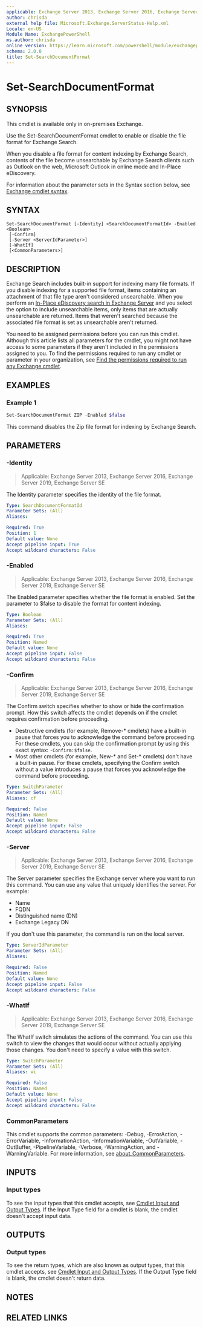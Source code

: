 ```yaml
---
applicable: Exchange Server 2013, Exchange Server 2016, Exchange Server 2019, Exchange Server SE
author: chrisda
external help file: Microsoft.Exchange.ServerStatus-Help.xml
Locale: en-US
Module Name: ExchangePowerShell
ms.author: chrisda
online version: https://learn.microsoft.com/powershell/module/exchangepowershell/set-searchdocumentformat
schema: 2.0.0
title: Set-SearchDocumentFormat
---
```


# Set-SearchDocumentFormat

## SYNOPSIS
This cmdlet is available only in on-premises Exchange.

Use the Set-SearchDocumentFormat cmdlet to enable or disable the file format for Exchange Search.

When you disable a file format for content indexing by Exchange Search, contents of the file become unsearchable by Exchange Search clients such as Outlook on the web, Microsoft Outlook in online mode and In-Place eDiscovery.

For information about the parameter sets in the Syntax section below, see [Exchange cmdlet syntax](https://learn.microsoft.com/powershell/exchange/exchange-cmdlet-syntax).

## SYNTAX

```
Set-SearchDocumentFormat [-Identity] <SearchDocumentFormatId> -Enabled <Boolean>
 [-Confirm]
 [-Server <ServerIdParameter>]
 [-WhatIf]
 [<CommonParameters>]
```

## DESCRIPTION
Exchange Search includes built-in support for indexing many file formats. If you disable indexing for a supported file format, items containing an attachment of that file type aren't considered unsearchable. When you perform an [In-Place eDiscovery search in Exchange Server](https://learn.microsoft.com/Exchange/policy-and-compliance/ediscovery/ediscovery) and you select the option to include unsearchable items, only items that are actually unsearchable are returned. Items that weren't searched because the associated file format is set as unsearchable aren't returned.

You need to be assigned permissions before you can run this cmdlet. Although this article lists all parameters for the cmdlet, you might not have access to some parameters if they aren't included in the permissions assigned to you. To find the permissions required to run any cmdlet or parameter in your organization, see [Find the permissions required to run any Exchange cmdlet](https://learn.microsoft.com/powershell/exchange/find-exchange-cmdlet-permissions).

## EXAMPLES

### Example 1
```powershell
Set-SearchDocumentFormat ZIP -Enabled $false
```

This command disables the Zip file format for indexing by Exchange Search.

## PARAMETERS

### -Identity

> Applicable: Exchange Server 2013, Exchange Server 2016, Exchange Server 2019, Exchange Server SE

The Identity parameter specifies the identity of the file format.

```yaml
Type: SearchDocumentFormatId
Parameter Sets: (All)
Aliases:

Required: True
Position: 1
Default value: None
Accept pipeline input: True
Accept wildcard characters: False
```

### -Enabled

> Applicable: Exchange Server 2013, Exchange Server 2016, Exchange Server 2019, Exchange Server SE

The Enabled parameter specifies whether the file format is enabled. Set the parameter to $false to disable the format for content indexing.

```yaml
Type: Boolean
Parameter Sets: (All)
Aliases:

Required: True
Position: Named
Default value: None
Accept pipeline input: False
Accept wildcard characters: False
```

### -Confirm

> Applicable: Exchange Server 2013, Exchange Server 2016, Exchange Server 2019, Exchange Server SE

The Confirm switch specifies whether to show or hide the confirmation prompt. How this switch affects the cmdlet depends on if the cmdlet requires confirmation before proceeding.

- Destructive cmdlets (for example, Remove-\* cmdlets) have a built-in pause that forces you to acknowledge the command before proceeding. For these cmdlets, you can skip the confirmation prompt by using this exact syntax: `-Confirm:$false`.
- Most other cmdlets (for example, New-\* and Set-\* cmdlets) don't have a built-in pause. For these cmdlets, specifying the Confirm switch without a value introduces a pause that forces you acknowledge the command before proceeding.

```yaml
Type: SwitchParameter
Parameter Sets: (All)
Aliases: cf

Required: False
Position: Named
Default value: None
Accept pipeline input: False
Accept wildcard characters: False
```

### -Server

> Applicable: Exchange Server 2013, Exchange Server 2016, Exchange Server 2019, Exchange Server SE

The Server parameter specifies the Exchange server where you want to run this command. You can use any value that uniquely identifies the server. For example:

- Name
- FQDN
- Distinguished name (DN)
- Exchange Legacy DN

If you don't use this parameter, the command is run on the local server.

```yaml
Type: ServerIdParameter
Parameter Sets: (All)
Aliases:

Required: False
Position: Named
Default value: None
Accept pipeline input: False
Accept wildcard characters: False
```

### -WhatIf

> Applicable: Exchange Server 2013, Exchange Server 2016, Exchange Server 2019, Exchange Server SE

The WhatIf switch simulates the actions of the command. You can use this switch to view the changes that would occur without actually applying those changes. You don't need to specify a value with this switch.

```yaml
Type: SwitchParameter
Parameter Sets: (All)
Aliases: wi

Required: False
Position: Named
Default value: None
Accept pipeline input: False
Accept wildcard characters: False
```

### CommonParameters
This cmdlet supports the common parameters: -Debug, -ErrorAction, -ErrorVariable, -InformationAction, -InformationVariable, -OutVariable, -OutBuffer, -PipelineVariable, -Verbose, -WarningAction, and -WarningVariable. For more information, see [about_CommonParameters](https://go.microsoft.com/fwlink/p/?LinkID=113216).

## INPUTS

### Input types
To see the input types that this cmdlet accepts, see [Cmdlet Input and Output Types](https://go.microsoft.com/fwlink/p/?linkId=616387). If the Input Type field for a cmdlet is blank, the cmdlet doesn't accept input data.

## OUTPUTS

### Output types
To see the return types, which are also known as output types, that this cmdlet accepts, see [Cmdlet Input and Output Types](https://go.microsoft.com/fwlink/p/?linkId=616387). If the Output Type field is blank, the cmdlet doesn't return data.

## NOTES

## RELATED LINKS
